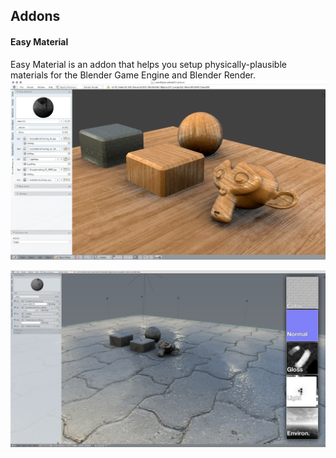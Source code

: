 ## Addons

#### Easy Material
Easy Material is an addon that helps you setup physically-plausible materials for the Blender Game Engine and Blender Render.
![Easy Material screenshot](../Docs/easyMaterial.png)

![Easy Material screenshot](../Docs/easyMaterial2.png)


